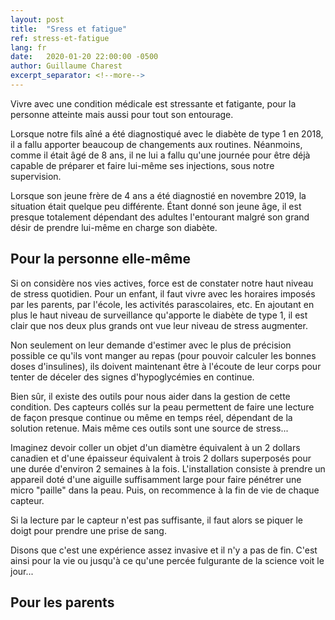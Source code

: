 ```yaml
---
layout: post
title:  "Sress et fatigue"
ref: stress-et-fatigue
lang: fr
date:   2020-01-20 22:00:00 -0500
author: Guillaume Charest
excerpt_separator: <!--more-->
---
```

Vivre avec une condition médicale est stressante et fatigante, pour la personne atteinte mais aussi pour tout son entourage.
<!--more-->
Lorsque notre fils aîné a été diagnostiqué avec le diabète de type 1 en 2018, il a fallu apporter beaucoup de changements aux routines.
Néanmoins, comme il était âgé de 8 ans, il ne lui a fallu qu'une journée pour être déjà capable de préparer et faire lui-même ses injections, sous notre supervision.

Lorsque son jeune frère de 4 ans a été diagnostié en novembre 2019, la situation était quelque peu différente.
Étant donné son jeune âge, il est presque totalement dépendant des adultes l'entourant malgré son grand désir de prendre lui-même en charge son diabète.

## Pour la personne elle-même

Si on considère nos vies actives, force est de constater notre haut niveau de stress quotidien.
Pour un enfant, il faut vivre avec les horaires imposés par les parents, par l'école, les activités parascolaires, etc.
En ajoutant en plus le haut niveau de surveillance qu'apporte le diabète de type 1, il est clair que nos deux plus grands ont vue leur niveau de stress augmenter.

Non seulement on leur demande d'estimer avec le plus de précision possible ce qu'ils vont manger au repas (pour pouvoir calculer les bonnes doses d'insulines), ils doivent maintenant être à l'écoute de leur corps pour tenter de déceler des signes d'hypoglycémies en continue.

Bien sûr, il existe des outils pour nous aider dans la gestion de cette condition.
Des capteurs collés sur la peau permettent de faire une lecture de façon presque continue ou même en temps réel, dépendant de la solution retenue.
Mais même ces outils sont une source de stress...

Imaginez devoir coller un objet d'un diamètre équivalent à un 2 dollars canadien et d'une épaisseur équivalent à trois 2 dollars superposés pour une durée d'environ 2 semaines à la fois.
L'installation consiste à prendre un appareil doté d'une aiguille suffisamment large pour faire pénétrer une micro "paille" dans la peau.
Puis, on recommence à la fin de vie de chaque capteur.

Si la lecture par le capteur n'est pas suffisante, il faut alors se piquer le doigt pour prendre une prise de sang.

Disons que c'est une expérience assez invasive et il n'y a pas de fin.
C'est ainsi pour la vie ou jusqu'à ce qu'une percée fulgurante de la science voit le jour...

## Pour les parents



